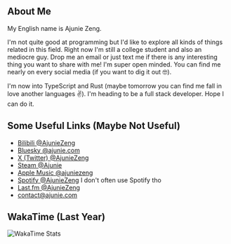 ## About Me

My English name is Ajunie Zeng.

I'm not quite good at programming but I'd like to explore all kinds of things related in this field. Right now I'm still a college student and also an mediocre guy. Drop me an email or just text me if there is any interesting thing you want to share with me! I'm super open minded. You can find me nearly on every social media (if you want to dig it out 🤓).

I'm now into TypeScript and Rust (maybe tomorrow you can find me fall in love another languages ✌️). I'm heading to be a full stack developer. Hope I can do it.

## Some Useful Links (Maybe Not Useful)

- [Bilibili @AjunieZeng](https://space.bilibili.com/108010613)
- [Bluesky @ajunie.com](https://bsky.app/profile/ajunie.com)
- [X (Twitter) @AjunieZeng](https://x.com/AjunieZeng)
- [Steam @Ajunie](https://steamcommunity.com/profiles/76561198819216883/)
- [Apple Music @ajuniezeng](https://music.apple.com/profile/ajuniezeng)
- [Spotify @AjunieZeng](https://open.spotify.com/user/31viqqbtrmgnrtltfqiumvxvbxam) I don't often use Spotify tho
- [Last.fm @AjunieZeng](https://www.last.fm/user/AjunieZeng)
- <contact@ajunie.com>

## WakaTime (Last Year)

![WakaTime Stats](https://github-readme-stats.vercel.app/api/wakatime?username=ajuniezeng&layout=compact)
